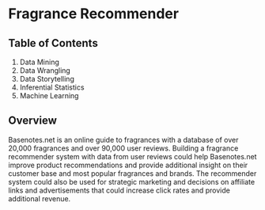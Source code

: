 # Fragrance Recommender

## Table of Contents
1. Data Mining
2. Data Wrangling
3. Data Storytelling
4. Inferential Statistics
5. Machine Learning

## Overview
Basenotes.net is an online guide to fragrances with a database of over 20,000 fragrances and over 90,000 user reviews. Building a fragrance recommender system with data from user reviews could help Basenotes.net improve product recommendations and provide additional insight on their customer base and most popular fragrances and brands. The recommender system could also be used for strategic marketing and decisions on affiliate links and advertisements that could increase click rates and provide additional revenue.

